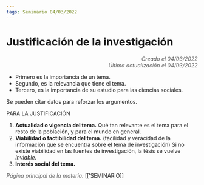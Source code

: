```yaml
---
tags: Seminario 04/03/2022
---
```


# Justificación de la investigación
<div style="text-align: right; opacity: 0.7; font-style: italic;">Creado el 04/03/2022</div>
<div style="text-align: right; opacity: 0.7; font-style: italic;">Última actualización el 04/03/2022</div>

- Primero es la importancia de un tema.
- Segundo, es la relevancia que tiene el tema.
- Tercero, es la importancia de su estudio para las ciencias sociales.

Se pueden citar datos para reforzar los argumentos.


PARA LA JUSTIFICACIÓN

1. **Actualidad o vigencia del tema.** Qué tan relevante es el tema para el resto de la población, y para el mundo en general.
2. **Viabilidad o factibilidad del tema.** (facilidad y veracidad de la información que se encuentra sobre el tema de investigación) Si no existe viabilidad en las fuentes de investigación, la tésis se vuelve *inviable.*
3. **Interés social del tema.**

<span style="opacity: 0.7; font-style: italic;">Página principal de la materia:</span> [['SEMINARIO]]
